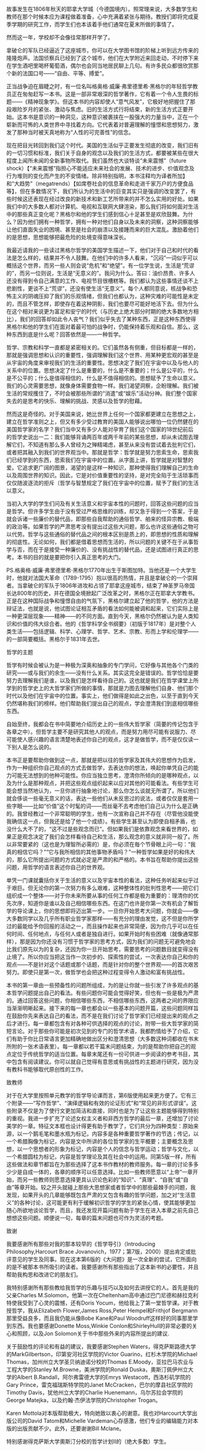 故事发生在1806年秋天的耶拿大学城（今德国境内）。照常理来说，大多数学生和教师在那个时候本应为课程做着准备，心中充满着紧张与期待。教授们即将完成夏季学期的研究工作，而学生们也本该着手他们通常在夏末所做的事情了。

然而这一年，学校却不会像往常那样开学了。

拿破仑的军队已经逼近了这座城市，你可以在大学图书馆的阶梯上听到远方传来的隆隆炮声。法国侦察兵已经到了这个城市，他们在大学附近来回走动，不时停下来在学生酒吧里喝杯葡萄酒，偶尔也会同当地居民聊上几句。有许多民众都很欣赏那个新的法国口号——“自由、平等、搏爱”。

正当战争迫在眉睫之时，有一位名叫格奥格·威廉·弗里德里希·黑格尔的年轻哲学教员正在匆匆赶写一本书。这是一部非常艰深的哲学著作，它有着一个令人生畏的标题——《精神现象学》。但这本书的内容却使人“意气风发”，它极好地把握住了那段艰险岁月的紧张、激动与焦虑。旧的生活方式行将结束，新的生活方式正要开始。这本书是意识的一种洞见，这种意识被裹挟在一股强大的力量当中，正在一个崭新而可怖的人类世界中寻找着方向。它代表着对普遍理解的憧憬和思想努力，激发了那种当时被天真地称为“人性的可完善性”的信念。

现在把目光转回到我们这个时代。美国的生活似乎正要发生彻底的改变，我们旧有的一切习惯和标准，我们关于自身的观念以及我们的生活方式，都要被某些在很大程度上闻所未闻的全新事物所取代。我们虽然也大谈特谈“未来震憾”（future shock）【“未来震憾”指担心不能适应未来社会的发展、技术的进步、价值观念及行为堆则的变化而产生的不安情绪。除非特别指明，本书注释均为译者所加】和“大趋势”（megatrends）【如席卷社会的信息革命和走进千家万户的方便食品等】，但在多数情况下，我们所认为的生活中的巨变其实只是强调的改变罢了，有些时候这还表现在经过改良的新技术和新工艺所带来的并不怎么实用的好处。如果我们中的大多数人都对计算机、电视和互联网大肆渲染，那么我们将如何面对生活中的那些真正变化呢？黑格尔和他的学生们感到信心十足甚至是欢欣鼓舞。为什么？因为他们拥有一种哲学，拥有一种对他们自身以及未来的洞察，这种洞察能够让他们直面失业的困境、甚至是社会的崩溃以及接踵而来的巨大混乱。激励着他们的是思想，思想能够把最危险的处境变得意味深长。

我最近请我的一些读过黑格尔哲学的美国学生描述一下，他们对于自己和时代的看法是怎么样的，结果并不令人鼓舞。在他们中的许多人看来，“沉闷”一词似乎可以概括这个世界，而另一些人则会说“危机”和“绝望”。有一位学生说，生活是“荒谬的”，而另一位则说，生活是“无意义的”。我问为什么。答曰：油价昂贵、许多人还没有得到令自己满意的工作、电视节目很槽糕等。我们都认为这些事情还谈不上悲剧性，更谈不上“荒谬”，还没有使生活“无意义”。每个人都同意说，核战争和恐怖主义的阴魂压抑了我们的乐观情绪，但我们也都认为，这种灾难的可能性是未定的，而且不管怎样，即使存在着这种阴影，我们也要尽可能好地活下去。但为什么在这个相对来说更为富足和安宁的时代（与历史上绝大部分时期的绝大多数地方相比），我们的回答却如此令人丧气？我们似乎失去了某种东西，正是这种东西使得黑格尔和他的学生们在面对着最可怕的战争时，仍能保持着乐观和自信。那么，这种东西到底是什么呢？回答依然是——一种哲学。

哲学、宗教和科学一直都是紧密相关的。它们虽然各有侧重，但目标都是一样的，那就是强调思想和认识的重要性，强调理解我们这个世界、用某种更宏观的甚至是从宇宙的角度来审视我们的生活的重要性。思想决定了我们在宇宙中以及与他人的关系中的位置。思想决定了什么是重要的，什么是不重要的；什么是公平的，什么是不公平的；什么是值得相信的，什么是不值得相信的。思想赋予了生命以意义。我们的心灵需要思想，就像身体需要食物一样。我们渴望洞察，企盼理解。我们被生活的常规擭住了，不时会被那些所谓的“消遣”或“娱乐”活动分神。我们整个国家失去的是思考的快乐、理解的挑战、灵感以及哲学的慰藉。

然而这是奇怪的。对于美国来说，她比世界上任何一个国家都更建立在思想之上，建立在哲学准则之上，但又有多少受过教育的美国人能够说出哪怕一位仍然健在的美国哲学家的名字？我们当中又有多少人能对孕育了我们这个国家的18世纪前后的哲学史说出一二：我们能够背诵两百年或两千年前的某些思想，却从未试图去理解它们，不知道有那么多人曾经为之殚精竭虑，甚至从来没有尝试着去批判它们，或者把其融入到我们的世界观当中。那就是哲学：哲学就是努力思索生命，思索我们已经学到的东西，思索我们在宇宙中的位置。从字面上讲，哲学就是对智慧的爱。它追求更广阔的图景，渴望的是这样一种知识，那种使得我们理解自己的生命以及周围世界的知识。因此，它是对价值重要性的坚持，是对完全陷于生活琐事而仅仅随波逐流的拒斥（哲学与智慧规定了我们在宇宙中的位置，赋予了我们的生活以意义。

当初入大学的学生们问及有关生活意义和宇宙本性的问题时，回答这些问题的应当是哲学。但许多学生由于没有受过严格思维的训练，却又急于得到一个答案，于是就会诉诸一些廉价的替代品，即那些自我帮助的通俗哲学、舶来的怪异宗教、极端的政治等。如果哲学的严肃思考没有提出过这些大问题，那么也许这些通俗之物可以代劳。哲学与这些通俗的替代品之间的根本区别是质上的，即思想的性质和理解的彻底性。无论如何，我们都是借着思想而生活的，所以问题的关键不在于从事哲学与否，而在于是接受一种廉价的、没有挑战性的替代品，还是试图进行真正的思考。本书的目的就是要把你引入真正思考的大门。

PS.格奥格·威廉·弗里德里希·黑格尔1770年出生于斯图加特。当他还是一个大学生时，他就对法国大革命（1789-1795）抱以很高的热情，并且是拿破仑的一个崇拜者。当拿破仑的军队于1806年进攻和占领了耶拿这座城市，结束了神圣罗马帝国长达800年的历史，并在德国全境掀起广泛改革之时，黑格尔正在耶拿大学教书。正是在这种国际战争和憧憬自由的气氛下，黑格尔建立起了他的哲学，他的方法是辩证法，也就是说，他试图论证相互矛盾的看法如何能被调和起来，它们实际上是一种更深层现象——精神——的不同方面。直到今天，黑格尔仍然被认为是人类知识和价值的伟大综合者。他的《哲学科学全书纲要》（初版于1817年）是对整个人类生活——包括逻辑、科学、心理学、哲学、艺术、宗教、形而上学和伦理学——的一部简要概括。黑格尔于1831年去世。

哲学的主题

哲学有时候会被认为是一种极为深奥和抽象的专门学问，它好像与其他各个门类的研究——或与我们的余生——没有什么关系。其实这完全是错误的。哲学恰恰是要努力去理解我们是谁，以及我们是怎样看待自己的。这也就是我们在哲学课堂上所学到的哲学史上的大哲学家们所做的事情，那就是力图去理解他们自身、他们那个时代以及他们在宇宙中的位置。事实上，他们做得是如此之出色，以至于直到今天仍然堪称我们的榜样。他们帮助我们提出自己的观点，学会澄清我们到底相信哪些东西。

自始至终，我都会在书中简要地介绍历史上的一些伟大哲学家（简要的传记包含于各章之中）。但哲学主要不是研究其他人的观点，而是努力用尽可能有说服力、尽可能使人感兴趣的语言清楚地表述你自己的观点，这才是做哲学，而不是仅仅读一下别人是怎么说的。

本书正是要帮助你做到这一点，那就是把以往的哲学家及其伟大的思想作为启发，作为一种组织你自己观点的方式去做哲学，去表达你的想法，唤起你单凭自己的能力可能无法想到的他种可能性。你应当独立思考，澄清你所倾向的是哪种观点，以及为什么是那种观点，并把这些观点组织起来以应对其他的可能看法。有些学生可能会想当然地认为，一旦你进行抽象地讨论，那么你怎么谈就无所谓了。所以他们就会侈谈一些毫无意义的话，表达一些他们从未反思过的说法，或者仅仅是套用一些字眼——比如“价值”这个时髦的词——而丝毫不去考虑他们自己认为什么是正确的。我曾经教过一个非常聪明的学生，他有一次宣称自己并不存在（尽管他没能使我确信这一点，但我还是给了他一个成绩）。有些学生甚至认为即使自相矛盾，也没什么大不了的，“这不过是些观念而已”。但如果我们是依靠观念来看世界的，如果正是观念决定了我们会怎样看待自己和生活，那么观念的意义就非同一般了。所以非常要紧的（这也是为理智所必需的）是，你必须在毎个节骨眼上问一句：“我真的相信它吗？”“它与我所相信的其他事物矛盾吗？”一种哲学如果是好的和伟大的，那么它所提出问题的方式就必定是严肃的和严格的。本书旨在帮助你提出这些问题，用哲学的语言表述你自己的世界观。

单凭一门课就囊括你关于生活的意义以及宇宙本性的看法，这种任务听起来似乎过于艰巨。但无论你的第一次努力有多么艰难，这种整体性的批判性思考——把它们组织成一个整体——对于你未来所要从事的任何工作都是极为重要的：理清你的优先次序，知道你是谁以及自己相信哪些东西。在这门也许是你第一次有机会了解哲学的导论课上，你的思想即将迈出第一步。一旦你开始思考大问题，你就会——像大多数同学以及几乎所有职业哲学家那样——有充分的理由发觉，这不但是你所学过的最能给予你回报的活动之一，而且操作起来也非常简便，因为你几乎可以在任何时间、任何地点，与任何人或者是独自进行。如果开始时有些困难（就像通常那样），那是因为你还没有习惯于哲学家的思考方式，因为我们的问题无可避免地会比我们原先以为的复杂，还因为你一旦开始思考，需要思考的问题数目就变得没有止境了。所以你应当把这当作一次初步的、探索性的尝试，一次表达你自己和你的观点——不是针对这个话题或那个话题，而是针对你的整个世界观——的首次艰苦努力。即使只是第一次，做哲学也会把这种过程变得令人激动和富有挑战性。

本书的第一章由一些预备性的问题所组成，为的是让你就一些引发了许多观点的基本哲学问题提出自己的看法。有些问题你可能会觉得好笑，但也有一些是极为严肃的。通过回答这些问题，你相信哪些东西，不相信哪些东西，这两者之间的界限应当渐渐明晰起来。接下来的每一章也都会以一些基本的问题开篇，这些问题同样旨在鼓励你先来表达自己的看法，而不是在我们讨论了哲学家们已经提出来的观点之后才进行。每一章都包含有对各种可供选择的观点的讨论，附带一些大哲学家的简短言论。对于那些你可能是初次见到的专门的哲学术语，我都酌情给予了介绍，它们有助于你比日常语言更加精确地做出区分和澄清思想（大多数这种词都收在书末所附的一张术语表里）。每一章都以若干篇末问题结束，为的是帮助你把自己的观点定位于传统哲学的适当位置。每章末尾还有一份可供进一步阅读的参考书目，其中包含有阅读建议。你可以就自己觉得有意思或有挑战性的主题进行研究，因为没有教科书能够取代原创性的工作。

致教师

对于在大学里按照单元教学的哲学导论课而言，第6版使用起来更方便了。它有三个附录——“写作哲学”、“演绎逻辑和有效的论证形式”和“常见的非形式谬误”。这些附录不仅是为了使行文更加简洁和直接，同时也是为了让这些主题能够得到特别的重视。我进一步扩充了论述女权主义者和非西方哲学的最后一章，还增加了讨论美学的一章。特征文本框也设计得更有助于教学了，它们共分为四种类型：原始来源，以一个鹅毛笔和墨水瓶为标记，内容多是各种重要哲学著作的节选；传记，以一个希腊胸像为标记，内容是文中所讲的各位哲学家的生平概要；主要概念及思想，以一个思想者的形象为标记，内容是个人的信念与哲学运动；哲学与文化，以一个希腊圆柱为标记，内容是哲学理论及其在社会中的运用。同第5版一样，所有这些做法和章节都旨在为那些选择了这本书作教材的教师服务。每一章的讨论多多少少是自成一体的，各章的顺序可以任意选择。比如一些教师愿意以“上帝”一章开始，而另一些教师则愿意选择更具认识论色彩的“知识”、“真理”、“自我”或“自由”等章开始。较之开头就碰上那些大思想家或者哲学中的那些最棘手的问题，我发现，如果开头的几章能够既包含严肃的又包含有趣的哲学问题，加之对“生活意义”的各种讨论，这可能更有利于缓解初识哲学的学生的紧张心情，使其能够更加随心所欲地谈论哲学，而且，我还发现开篇问题有助于学生在进入本章之前先自己想想这些问题。顺便说一句，每章的篇末问题也可作为灵活的考题。

致谢

我要感谢所有那些对我的那本较早的《哲学导引》（Introducing Philosophy,Harcourt Brace Jovanovich，1977；第7版，2000）提出肯定或批评意见的学生及同事。现在这本第6版的《大问题》是一次全新的尝试，它所面向的是不被那本书所吸引的读者。我要感谢所有那些指出了这本新书的必要性，并且帮助我构思和改进它的朋友们。

我特别感谢所有那些教给我哲学的乐趣与技巧以及如何去讲授它的人。首先是我的父亲Charles M.Solomon，他第一次在Cheltenham高中通过巴门尼德和赫拉克利特使我受到了心灵的震憾，还有Doris Yocum，他给我上了第一堂哲学课。对于教授哲学，我从Elizabeth Flower,James Ross,Peter Hempel和Frithjof Bergmann那里受益良多，而且我仍能从像Bobe Kane和Paul Woodruff这样好的同事那里学到东西。我也要感谢Donette Moss,Winkie Conlon和ShirleyHull的非常必要的关心和照顾，以及Jon Solomon关于书中那些外来的内容所提出的建议.

关于鼓励性的评论和有益的建议，我要感谢Stephen Waters，得克萨斯路德大学的MarkGilbertson，印第安河社区学院的Victor Guarino，红杉木学院的Michael Thomas，加州州立大学圣贝纳迪诺分校的Thomas E.Moody，亚拉巴马农业与工程大学的Stanley M.Browne，美洲学院的Ronald Duska，奧斯汀佩伊州立大学的Albert B.Randall，阿尔弗雷德大学的Emrys Westacott，西洛杉矶学院的Gary Prince，雷克福瑞斯特学院的Janet McCracken，巴尔的摩县社区学院的Timothy Davis，犹他州立大学的Charlie Huenemann，乌尔苏拉会学院的George Matejka，以及约翰·杰伊法学院的Christopher Trogan。

Karen Mottola对本版帮助极大，特向她致以衷心的谢意。我也对Harcourt大学出版公司的David Tatom和Michelle Vardeman心存感激，他们专业的编辑能力对本版的出版贡献不少。此外，还要谢谢Bill Mclane。

特别感谢得克萨斯大学奧斯汀分校的哲学计划II的（绝大多数）学生。